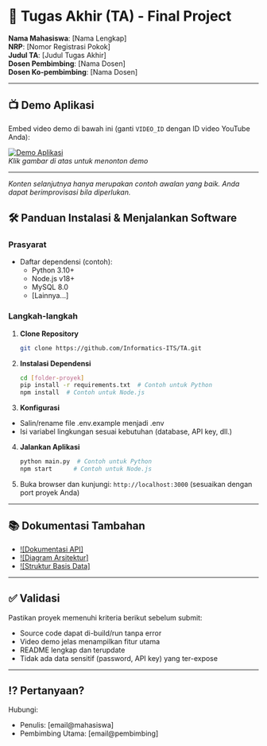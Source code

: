 # 🏁 Tugas Akhir (TA) - Final Project

**Nama Mahasiswa**: [Nama Lengkap]  
**NRP**: [Nomor Registrasi Pokok]  
**Judul TA**: [Judul Tugas Akhir]  
**Dosen Pembimbing**: [Nama Dosen]  
**Dosen Ko-pembimbing**: [Nama Dosen]

---

## 📺 Demo Aplikasi  

Embed video demo di bawah ini (ganti `VIDEO_ID` dengan ID video YouTube Anda):  

[![Demo Aplikasi](https://i.ytimg.com/vi/zIfRMTxRaIs/maxresdefault.jpg)](https://www.youtube.com/watch?v=VIDEO_ID)  
*Klik gambar di atas untuk menonton demo*

---

*Konten selanjutnya hanya merupakan contoh awalan yang baik. Anda dapat berimprovisasi bila diperlukan.*

## 🛠 Panduan Instalasi & Menjalankan Software  

### Prasyarat  

- Daftar dependensi (contoh):
  - Python 3.10+
  - Node.js v18+
  - MySQL 8.0
  - [Lainnya...]

### Langkah-langkah  

1. **Clone Repository**  

   ```bash
   git clone https://github.com/Informatics-ITS/TA.git
   ```

2. **Instalasi Dependensi**

   ```bash
   cd [folder-proyek]
   pip install -r requirements.txt  # Contoh untuk Python
   npm install  # Contoh untuk Node.js
   ```

3. **Konfigurasi**

- Salin/rename file .env.example menjadi .env
- Isi variabel lingkungan sesuai kebutuhan (database, API key, dll.)

4. **Jalankan Aplikasi**

   ```bash
   python main.py  # Contoh untuk Python
   npm start      # Contoh untuk Node.js
   ```

5. Buka browser dan kunjungi: `http://localhost:3000` (sesuaikan dengan port proyek Anda)

---

## 📚 Dokumentasi Tambahan

- [![Dokumentasi API]](docs/api.md)
- [![Diagram Arsitektur]](docs/architecture.png)
- [![Struktur Basis Data]](docs/database_schema.sql)

---

## ✅ Validasi

Pastikan proyek memenuhi kriteria berikut sebelum submit:

- Source code dapat di-build/run tanpa error
- Video demo jelas menampilkan fitur utama
- README lengkap dan terupdate
- Tidak ada data sensitif (password, API key) yang ter-expose

---

## ⁉️ Pertanyaan?

Hubungi:

- Penulis: [email@mahasiswa]
- Pembimbing Utama: [email@pembimbing]
